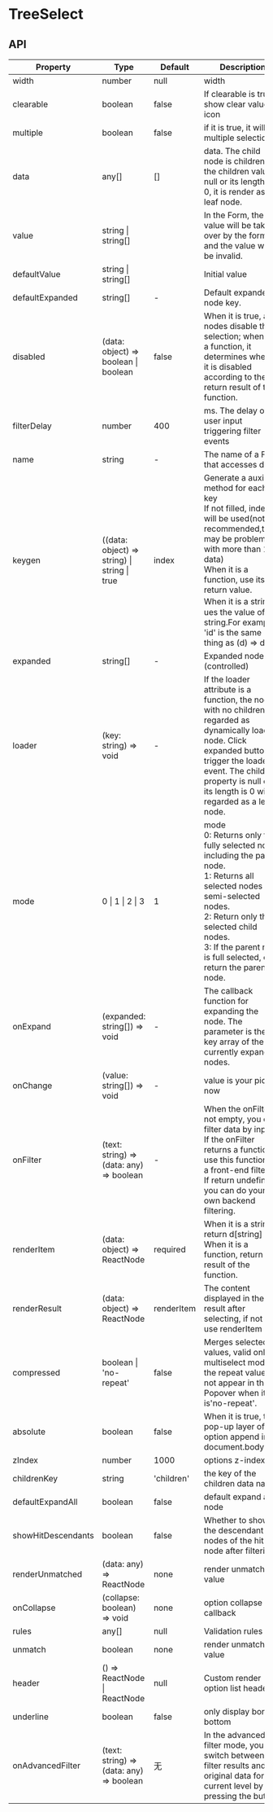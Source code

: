 # TreeSelect

<example />

## API

| Property | Type | Default | Description |
| --- | --- | --- | --- |
| width | number | null | width |
| clearable | boolean | false | If clearable is true, show clear value icon |
| multiple | boolean | false | if it is true, it will be multiple selection |
| data | any[] | [] | data. The child node is children. If the children value is null or its length is 0, it is render as a leaf node. |
| value | string \| string[] | | In the Form, the value will be taken over by the form and the value will be invalid. |
| defaultValue | string \| string[] | | Initial value |
| defaultExpanded | string[] | - | Default expanded node key. |
| disabled | (data: object) => boolean \| boolean | false | When it is true, all nodes disable the selection; when it is a function, it determines whether it is disabled according to the return result of the function. |
| filterDelay | number | 400 | ms. The delay of user input triggering filter events |
| name | string | - | The name of a Form that accesses data |
| keygen | ((data: object) => string) \| string \| true | index | Generate a auxiliary method for each key<br />If not filled, index will be used(not recommended,there may be problems with more than 10 data)<br />When it is a function, use its return value.<br />When it is a string，ues the value of the string.For example, 'id' is the same thing as (d) => d.id. |
| expanded | string[] | - | Expanded node key (controlled) |
| loader | (key: string) => void | - | If the loader attribute is a function, the node with no children is regarded as dynamically loaded node. Click expanded button to trigger the loader event. The children property is null or its length is 0 will be regarded as a leaf node. |
| mode | 0 \| 1 \| 2 \| 3 | 1 | mode <br />0: Returns only the fully selected node including the parent node. <br />1: Returns all selected nodes and semi-selected nodes. <br />2: Return only the selected child nodes. <br />3: If the parent node is full selected, only return the parent node. |
| onExpand | (expanded: string[]) => void | - | The callback function for expanding the node. The parameter is the key array of the currently expanded nodes. |
| onChange | (value: string[]) => void | - | value is your picker now |
| onFilter | (text: string) => (data: any) => boolean | - | When the onFilter is not empty, you can filter data by input.<br />If the onFilter returns a function, use this function as a front-end filter.<br />If return undefined, you can do your own backend filtering. |
| renderItem | (data: object) => ReactNode | required | When it is a string, return d\[string]<br />When it is a function, return the result of the function. |
| renderResult | (data: object) => ReactNode | renderItem | The content displayed in the result after selecting, if not set, use renderItem |
| compressed | boolean \| 'no-repeat' | false | Merges selected values, valid only in multiselect mode; the repeat value will not appear in the Popover when it is'no-repeat'. |
| absolute | boolean | false | When it is true, the pop-up layer of option append into document.body. |
| zIndex | number | 1000 | options z-index |
| childrenKey | string | 'children' | the key of the children data name | 
| defaultExpandAll | boolean | false | default expand all node |
| showHitDescendants | boolean | false | Whether to show the descendant nodes of the hit node after filtering |
| renderUnmatched | (data: any) => ReactNode | none | render unmatched value |
| onCollapse | (collapse: boolean) => void | none | option collapse callback |
| rules | any[] | null | Validation rules |
| unmatch | boolean | none | render unmatch value |
| header | () => ReactNode \| ReactNode | null | Custom render option list header |
| underline | boolean | false | only display border bottom  |
| onAdvancedFilter | (text: string) => (data: any) => boolean | 无 | In the advanced filter mode, you can switch between the filter results and the original data for the current level by pressing the button |